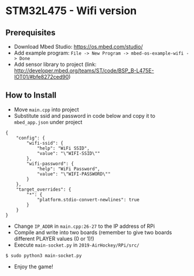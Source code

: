# STM32L475 - Wifi version
## Prerequisites
* Download Mbed Studio: https://os.mbed.com/studio/
* Add example program: `File -> New Program -> mbed-os-example-wifi -> Done`
* Add sensor library to project (link: http://developer.mbed.org/teams/ST/code/BSP_B-L475E-IOT01/#bfe8272ced90)

## How to Install
* Move `main.cpp` into project
* Substitute ssid and password in code below and copy it to `mbed_app.json` under project
```
{
    "config": {
        "wifi-ssid": {
            "help": "WiFi SSID",
            "value": "\"WIFI-SSID\""
        },
        "wifi-password": {
            "help": "WiFi Password",
            "value": "\"WIFI-PASSWORD\""
        }
    },
    "target_overrides": {
        "*": {
            "platform.stdio-convert-newlines": true
        }
    }
}
```
* Change `IP_ADDR` in `main.cpp:26-27` to the IP address of RPi
* Compile and write into two boards (remember to give two boards different PLAYER values (0 or 1)!)
* Execute `main-socket.py` in `2019-AirHockey/RPi/src/`  
```
$ sudo python3 main-socket.py
```
* Enjoy the game!

